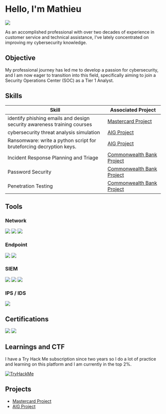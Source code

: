 # Hello, I'm Mathieu
<a href="https://www.linkedin.com/in/mathieu-d-7a1066145"><img src="https://img.shields.io/badge/-LinkedIn-0072b1?&style=for-the-badge&logo=linkedin&logoColor=white" /></a>


As an accomplished professional with over two decades of experience in customer service and technical assistance, I've lately concentrated on improving my cybersecurity knowledge.

## Objective

My professional journey has led me to develop a passion for cybersecurity, and I am now eager to transition into this field, specifically aiming to join a Security Operations Center (SOC) as a Tier 1 Analyst.

## Skills


| Skill                                                                            | Associated Project         |
|----------------------------------------------------------------------------------|----------------------------|
| identify phishing emails and design security awareness training courses          | <a href="https://github.com/Matteobarcelona/Mastercard-Project">Mastercard Project</a>|
| cybersecurity threat analysis simulation | <a href="https://github.com/Matteobarcelona/AIG-Project/blob/main/README.md">AIG Project</a>|
| Ransomware: write a python script for bruteforcing decryption keys.         | <a href="https://github.com/Matteobarcelona/AIG-Project/blob/main/README.md">AIG Project</a>|
| Incident Response Planning and Triage      | <a href="https://github.com/Matteobarcelona/Commonwealth-Bank/blob/main/README.md">Commonwealth Bank Project</a> |
| Password Security                  | <a href="https://github.com/Matteobarcelona/Commonwealth-Bank/blob/main/README.md">Commonwealth Bank Project</a>|
| Penetration Testing | <a href="https://github.com/Matteobarcelona/Commonwealth-Bank/blob/main/README.md">Commonwealth Bank Project</a>|

## Tools

### Network
<div>
    <img src="https://img.shields.io/badge/-Wireshark-1679A7?&style=for-the-badge&logo=Wireshark&logoColor=white" />
    <img src="https://img.shields.io/badge/-Suricata-EF3B2D?&style=for-the-badge&logo=Suricata&logoColor=white" />
    <img src="https://img.shields.io/badge/-Zeek-777BB4?&style=for-the-badge&logo=Zeek&logoColor=white" />
</div>

### Endpoint
<div>
    <img src="https://img.shields.io/badge/-Microsoft_Defender_for_Endpoint-00A4EF?&style=for-the-badge&logo=Microsoft&logoColor=white" />
    <img src="https://img.shields.io/badge/-Velociraptor-4B275F?&style=for-the-badge&logo=Velociraptor&logoColor=white" />
</div>

### SIEM
<div>
    <img src="https://img.shields.io/badge/-Microsoft_Sentinel-0078D4?&style=for-the-badge&logo=Microsoft&logoColor=white" />
    <img src="https://img.shields.io/badge/-Splunk-000000?&style=for-the-badge&logo=Splunk&logoColor=white" />
    <img src="https://img.shields.io/badge/-Elastic-005571?&style=for-the-badge&logo=Elastic&logoColor=white" />
</div>

### IPS / IDS
<div>
    <img src="https://img.shields.io/badge/-Snort-1679A7?&style=for-the-badge&logo=Wiresha&logoColor=white" />
</div>

## Certifications
<div>
<a href="https://certs.ine.com/db381309-80a6-4d05-90e2-323f6b2fa51d"><img src="https://img.shields.io/badge/-eJPT%20v2-FF0000?style=for-the-badge&logo=INE&logoColor=white" /></a>
<a href="https://www.linkedin.com/in/mathieu-d-7a1066145/details/certifications/1713363291769/single-media-viewer/?profileId=ACoAACMR4ukBQb9kgfJHQTY79Ix5Tw4gZE9bPBo"><img src="https://img.shields.io/badge/-Certified%20Ethical%20Hacker-000000?style=for-the-badge&logo=EC-Council&logoColor=white" /></a>
</div>

## Learnings and CTF

I have a Try Hack Me subscription since two years so I do a lot of practice and learning on this platform and I am currently in the top 2%.
<div>
<a href="https://tryhackme.com/p/Mand0Hack3r"><img src="https://tryhackme-badges.s3.amazonaws.com/Mand0Hack3r.png" alt="TryHackMe"></a>
</div>

## Projects
- <a href="https://github.com/Matteobarcelona/Mastercard-Project">Mastercard Project</a>
- <a href="https://github.com/Matteobarcelona/AIG-Project/blob/main/README.md">AIG Project</a>

